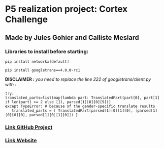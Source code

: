 # P5 realization project: Cortex Challenge 
## Made by Jules Gohier and Calliste Meslard

### Libraries to install before starting:

```
pip install networkx[default]

pip install googletrans==4.0.0-rc1
```


**DISCLAIMER :** *you need to replace the line 222 of googletrans/client.py with :*
 ```
try:
translated_parts=list(map(lambda part: TranslatedPart(part[0], part[1] if len(part) >= 2 else []), parsed[1][0][0][5]))
except TypeError: # because of the gender-specific translate results
    translated_parts = [ TranslatedPart(parsed[1][0][1][0], [parsed[1][0][0][0], parsed[1][0][1][0]]) ]
```


### [Link GitHub Project](https://github.com/JulesGohier/Cortex-Challenge)

### [Link Website](https://leria-etud.univ-angers.fr/~jugohier/)
